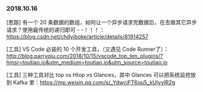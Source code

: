 ### 2018.10.16

[思路] 有一个 20 条数据的数组，如何让一个异步请求完数据后，在去做其它异步请求？使用最传统的递归即可 - -！！！：<https://blog.csdn.net/chdyiboke/article/details/81914257>

[工具] VS Code 必装的 10 个开发工具，（又遇见 Code Runner了）：<http://blog.parryqiu.com/2018/10/15/vscode_top_ten_plugins/?hmsr=toutiao.io&utm_medium=toutiao.io&utm_source=toutiao.io>

[工具] 三种工具对比 top vs Htop vs Glances，其中 Glances 可以把系统监控放到 Kafka 里：<https://mp.weixin.qq.com/s/_YdwciFT6qu5_kUIyylR2g>
